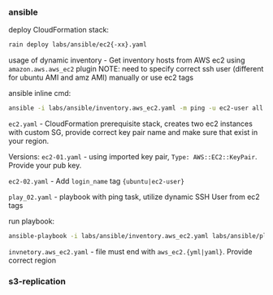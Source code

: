 

### ansible
deploy CloudFormation stack:
```sh
rain deploy labs/ansible/ec2{-xx}.yaml
```

usage of dynamic inventory - Get inventory hosts from AWS ec2 using `amazon.aws.aws_ec2` plugin
NOTE: need to specify correct ssh user (different for ubuntu AMI and amz AMI) manually or use ec2 tags

ansible inline cmd:
```sh
ansible -i labs/ansible/inventory.aws_ec2.yaml -m ping -u ec2-user all
```

`ec2.yaml` - CloudFormation prerequisite stack, creates two ec2 instances with custom SG, provide correct key pair name and make sure that exist in your region.

Versions:
`ec2-01.yaml` - using imported key pair, `Type: AWS::EC2::KeyPair`. Provide your pub key.

`ec2-02.yaml` - Add `login_name` tag `{ubuntu|ec2-user}`


`play_02.yaml` - playbook with ping task, utilize dynamic SSH User from ec2 tags

run playbook:
```sh
ansible-playbook -i labs/ansible/inventory.aws_ec2.yaml labs/ansible/play_02.yaml -v
```

`invnetory.aws_ec2.yaml` - file must end with `aws_ec2.{yml|yaml}`. Provide correct region


### s3-replication